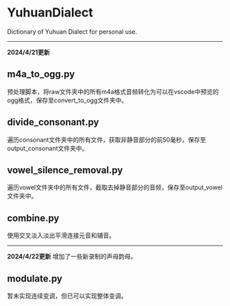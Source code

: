 # YuhuanDialect
Dictionary of Yuhuan Dialect for personal use.

---
**2024/4/21更新**
## m4a_to_ogg.py
预处理脚本，将raw文件夹中的所有m4a格式音频转化为可以在vscode中预览的ogg格式，保存至convert_to_ogg文件夹中。
## divide_consonant.py
遍历consonant文件夹中的所有文件，获取非静音部分的前50毫秒，保存至output_consonant文件夹中。
## vowel_silence_removal.py
遍历vowel文件夹中的所有文件，截取去掉静音部分的音频，保存至output_vowel文件夹中。
## combine.py
使用交叉淡入淡出平滑连接元音和辅音。

---
**2024/4/22更新**
增加了一些新录制的声母韵母。
## modulate.py
暂未实现连续变调，但已可以实现整体变调。
